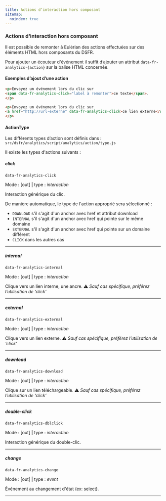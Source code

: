 ```yaml
---
title: Actions d’interaction hors composant
sitemap:
  noindex: true
---
```


### Actions d’interaction hors composant

Il est possible de remonter à Eulérian des actions effectuées sur des éléments HTML hors composants du DSFR.

Pour ajouter un écouteur d'événement il suffit d’ajouter un attribut `data-fr-analytics-{action}` sur la
balise
HTML concernée.

#### Exemples d’ajout d’une action

```html
<p>Envoyez un événement lors du clic sur
<span data-fr-analytics-click="label à remonter">ce texte</span>.
</p>
```

```html
<p>Envoyez un événement lors du clic sur
<a href="http://url-externe" data-fr-analytics-click>ce lien externe</span>.
</p>
```

#### ActionType

Les différents types d’action sont définis dans : `src/dsfr/analytics/script/analytics/action/type.js`

Il existe les types d'actions suivants :

##### click

`data-fr-analytics-click`

Mode : [out] | type : _interaction_

Interaction générique du clic.

De manière automatique, le type de l'action approprié sera sélectionné :

* `DOWNLOAD` s'il s'agit d'un anchor avec href et attribut download
* `INTERNAL` s'il s'agit d'un anchor avec href qui pointe sur le même domaine
* `EXTERNAL` s'il s'agit d'un anchor avec href qui pointe sur un domaine différent
* `CLICK` dans les autres cas

* * *

##### internal

`data-fr-analytics-internal`

Mode : [out] | type : _interaction_

Clique vers un lien interne, une ancre.
⚠️ _Sauf cas spécifique, préférez l’utilisation de ‘click’_

* * *

##### external

`data-fr-analytics-external`

Mode : [out] | type : _interaction_

Clique vers un lien externe.
⚠️ _Sauf cas spécifique, préférez l’utilisation de ‘click’_

* * *

##### download

`data-fr-analytics-download`

Mode : [out] | type : _interaction_

Clique sur un lien téléchargeable.
⚠️ _Sauf cas spécifique, préférez l’utilisation de ‘click’_

* * *

##### double-click

`data-fr-analytics-dblclick`

Mode : [out] | type : _interaction_

Interaction générique du double-clic.

* * *

##### change

`data-fr-analytics-change`

Mode : [out] | type : _event_

Événement au changement d'état (ex: select).

* * *
